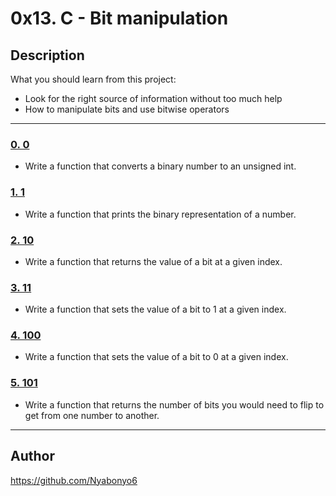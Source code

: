 # 0x13. C - Bit manipulation

## Description
What you should learn from this project:

* Look for the right source of information without too much help
* How to manipulate bits and use bitwise operators

---

### [0. 0](./0-binary_to_uint.c)
* Write a function that converts a binary number to an unsigned int.

### [1. 1](./1-print_binary.c)
* Write a function that prints the binary representation of a number.

### [2. 10](./2-get_bit.c)
* Write a function that returns the value of a bit at a given index.

### [3. 11](./3-set_bit.c)
* Write a function that sets the value of a bit to 1 at a given index.

### [4. 100](./4-clear_bit.c)
* Write a function that sets the value of a bit to 0 at a given index.

### [5. 101](./5-flip_bits.c)
* Write a function that returns the number of bits you would need to flip to get from one number to another.

---

## Author
https://github.com/Nyabonyo6
